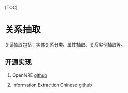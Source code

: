 [TOC]

# 关系抽取

关系抽取包括：实体关系分类、属性抽取、关系实例抽取等。

## 开源实现

1. OpenNRE
   [github](https://github.com/thunlp/OpenNRE)

2. Information Extraction Chinese
   [github](https://github.com/crownpku/Information-Extraction-Chinese)
